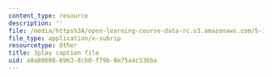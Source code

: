 ```yaml
---
content_type: resource
description: ''
file: /media/https%3A/open-learning-course-data-rc.s3.amazonaws.com/5-111-principles-of-chemical-science-fall-2008/a8a8860869638cb0f79b8e75a4c536ba_SbabED1wRMo.srt
file_type: application/x-subrip
resourcetype: Other
title: 3play caption file
uid: a8a88608-6963-8cb0-f79b-8e75a4c536ba
---
```

